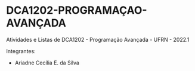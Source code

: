 # DCA1202-PROGRAMAÇAO-AVANÇADA
Atividades e Listas de DCA1202 - Programação Avançada - UFRN - 2022.1

Integrantes:

  - Ariadne Cecília E. da Silva
